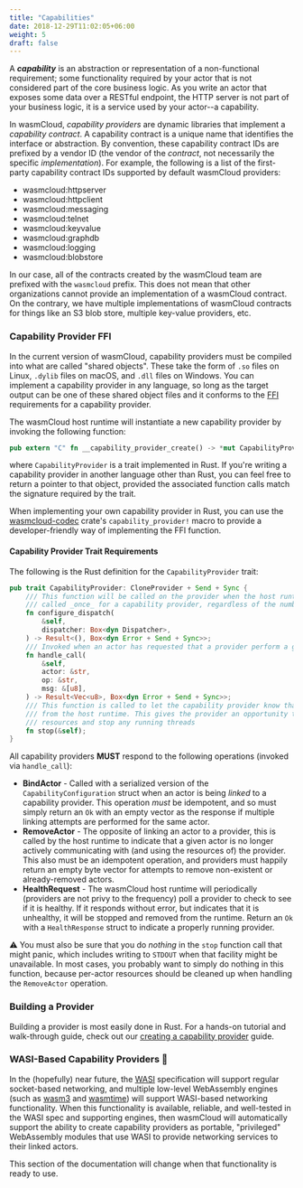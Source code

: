 ```yaml
---
title: "Capabilities"
date: 2018-12-29T11:02:05+06:00
weight: 5
draft: false
---
```


A **_capability_** is an abstraction or representation of a non-functional requirement; some functionality required by your actor that is not considered part of the core business logic. As you write an actor that exposes some data over a RESTful endpoint, the HTTP server is not part of your business logic, it is a service used by your actor--a capability.

In wasmCloud, _capability providers_ are dynamic libraries that implement a _capability contract_. A capability contract is a unique name that identifies the interface or abstraction. By convention, these capability contract IDs are prefixed by a vendor ID (the vendor of the _contract_, not necessarily the specific _implementation_). For example, the following is a list of the first-party capability contract IDs supported by default wasmCloud providers:

* wasmcloud:httpserver
* wasmcloud:httpclient
* wasmcloud:messaging
* wasmcloud:telnet
* wasmcloud:keyvalue
* wasmcloud:graphdb
* wasmcloud:logging
* wasmcloud:blobstore

In our case, all of the contracts created by the wasmCloud team are prefixed with the `wasmcloud` prefix. This does not mean that other organizations cannot provide an implementation of a wasmCloud contract. On the contrary, we have multiple implementations of wasmCloud contracts for things like an S3 blob store, multiple key-value providers, etc.

### Capability Provider FFI

In the current version of wasmCloud, capability providers must be compiled into what are called "shared objects". These take the form of `.so` files on Linux, `.dylib` files on macOS, and `.dll` files on Windows. You can implement a capability provider in any language, so long as the target output can be one of these shared object files and it conforms to the [FFI](https://en.wikipedia.org/wiki/Foreign_function_interface) requirements for a capability provider.

The wasmCloud host runtime will instantiate a new capability provider by invoking the following function:

```rust
pub extern "C" fn __capability_provider_create() -> *mut CapabilityProvider 
```

where `CapabilityProvider` is a trait implemented in Rust. If you're writing a capability provider in another language other than Rust, you can feel free to return a pointer to that object, provided the associated function calls match the signature required by the trait.

When implementing your own capability provider in Rust, you can use the [wasmcloud-codec](https://github.com/wasmCloud/wascc-codec) crate's `capability_provider!` macro to provide a developer-friendly way of implementing the FFI function.

#### Capability Provider Trait Requirements

The following is the Rust definition for the `CapabilityProvider` trait:

```rust
pub trait CapabilityProvider: CloneProvider + Send + Sync {
    /// This function will be called on the provider when the host runtime is ready and has configured a dispatcher. This function is only ever
    /// called _once_ for a capability provider, regardless of the number of actors being managed in the host
    fn configure_dispatch(
        &self,
        dispatcher: Box<dyn Dispatcher>,
    ) -> Result<(), Box<dyn Error + Send + Sync>>;
    /// Invoked when an actor has requested that a provider perform a given operation
    fn handle_call(
        &self,
        actor: &str,
        op: &str,
        msg: &[u8],
    ) -> Result<Vec<u8>, Box<dyn Error + Send + Sync>>;
    /// This function is called to let the capability provider know that it is being removed
    /// from the host runtime. This gives the provider an opportunity to clean up any
    /// resources and stop any running threads
    fn stop(&self);
}
```

All capability providers **MUST** respond to the following operations (invoked via `handle_call`):

* **BindActor** - Called with a serialized version of the `CapabilityConfiguration` struct when an actor is being _linked_ to a capability provider. This operation _must_ be idempotent, and so must simply return an `Ok` with an empty vector as the response if multiple linking attempts are performed for the same actor.
* **RemoveActor** - The opposite of linking an actor to a provider, this is called by the host runtime to indicate that a given actor is no longer actively communicating with (and using the resources of) the provider. This also must be an idempotent operation, and providers must happily return an empty byte vector for attempts to remove non-existent or already-removed actors.
* **HealthRequest** - The wasmCloud host runtime will periodically (providers are not privy to the frequency) poll a provider to check to see if it is healthy. If it responds without error, but indicates that it is unhealthy, it will be stopped and removed from the runtime. Return an `Ok` with a `HealthResponse` struct to indicate a properly running provider.

⚠️ You must also be sure that you do _nothing_ in the `stop` function call that might panic, which includes writing to `STDOUT` when that facility might be unavailable. In most cases, you probably want to simply do nothing in this function, because per-actor resources should be cleaned up when handling the `RemoveActor` operation.

### Building a Provider

Building a provider is most easily done in Rust. For a hands-on tutorial and walk-through guide, check out our [creating a capability provider](/app-dev/create-provider) guide.

### WASI-Based Capability Providers 🔮

In the (hopefully) near future, the [WASI](https://wasi.dev/) specification will support regular socket-based networking, and multiple low-level WebAssembly engines (such as [wasm3](https://github.com/wasm3/wasm3) and [wasmtime](https://github.com/bytecodealliance/wasmtime)) will support WASI-based networking functionality. When this functionality is available, reliable, and well-tested in the WASI spec and supporting engines, then wasmCloud will automatically support the ability to create capability providers as portable, "privileged" WebAssembly modules that use WASI to provide networking services to their linked actors.

This section of the documentation will change when that functionality is ready to use.
